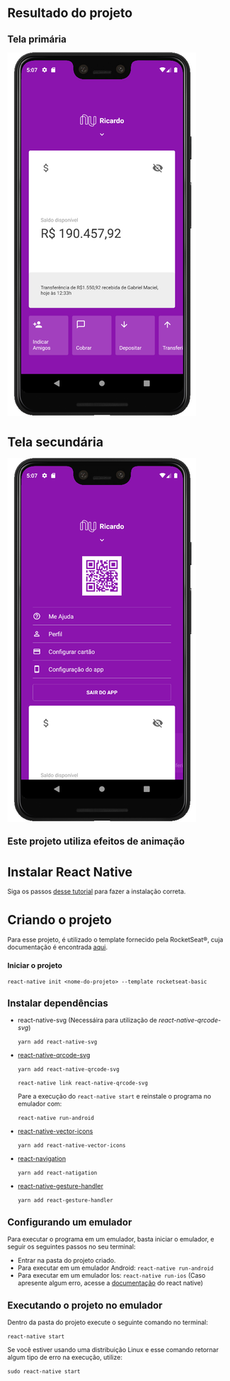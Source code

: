 # Resultado do projeto
## Tela primária
![](/Readme-images/Tela-1.png)

# Tela secundária
![](/Readme-images/Tela-2.png)

## Este projeto utiliza efeitos de animação

# Instalar React Native
Siga os passos [desse tutorial](https://docs.rocketseat.dev/ambiente-react-native/introducao) para fazer a instalação correta.

# Criando o projeto
Para esse projeto, é utilizado o template fornecido pela RocketSeat®, cuja documentação é encontrada [aqui](https://github.com/Rocketseat/react-native-template-rocketseat-basic).

### Iniciar o projeto
```react-native init <nome-do-projeto> --template rocketseat-basic```

## Instalar dependências
- react-native-svg (Necessáira para utilização de _react-native-qrcode-svg_)

    ```yarn add react-native-svg```

- [react-native-qrcode-svg](https://www.npmjs.com/package/react-native-qrcode-svg)

    ```yarn add react-native-qrcode-svg```
    
    ```react-native link react-native-qrcode-svg```

    Pare a execução do ```react-native start``` e reinstale o programa no emulador com:

    ```react-native run-android```


- [react-native-vector-icons](https://github.com/oblador/react-native-vector-icons)

    ```yarn add react-native-vector-icons```

- [react-navigation](https://reactnavigation.org/docs/getting-started/)

    ```yarn add react-natigation```

- [react-native-gesture-handler](https://github.com/software-mansion/react-native-gesture-handler)

    ```yarn add react-gesture-handler```

## Configurando um emulador
Para executar o programa em um emulador, basta iniciar o emulador, e seguir os seguintes passos no seu terminal:

- Entrar na pasta do projeto criado.
- Para executar em um emulador Android: ```react-native run-android```
- Para executar em um emulador Ios: ```react-native run-ios``` (Caso apresente algum erro, acesse a [documentação](https://reactnative.dev/docs/getting-started) do react native)

## Executando o projeto no emulador
Dentro da pasta do projeto execute o seguinte comando no terminal:

```react-native start```

Se você estiver usando uma distribuição Linux e esse comando retornar algum tipo de erro na execução, utilize:

```sudo react-native start```
